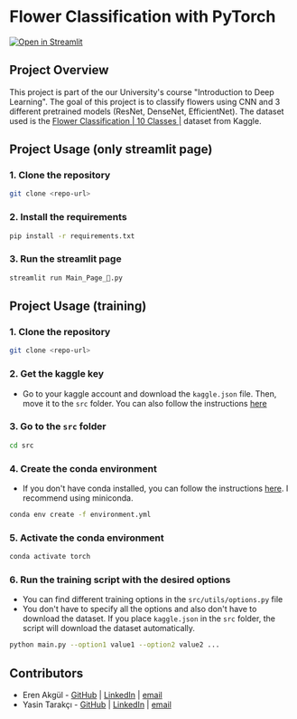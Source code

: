 # Flower Classification with PyTorch

[![Open in Streamlit](https://static.streamlit.io/badges/streamlit_badge_black_white.svg)](https://flowerclassification.streamlit.app/)

## Project Overview

This project is part of the our University's course "Introduction to Deep Learning". The goal of this project is to classify flowers using CNN and 3 different pretrained models (ResNet, DenseNet, EfficientNet). The dataset used is the [Flower Classification | 10 Classes |](https://www.kaggle.com/datasets/utkarshsaxenadn/flower-classification-5-classes-roselilyetc) dataset from Kaggle.

## Project Usage (only streamlit page)

### 1. Clone the repository

```bash
git clone <repo-url>
```

### 2. Install the requirements

```bash
pip install -r requirements.txt
```

### 3. Run the streamlit page

```bash
streamlit run Main_Page_🏡.py
```

## Project Usage (training)

### 1. Clone the repository

```bash
git clone <repo-url>
```

### 2. Get the kaggle key

* Go to your kaggle account and download the `kaggle.json` file. Then, move it to the `src` folder. You can also follow the instructions [here](https://www.kaggle.com/docs/api#authentication)

### 3. Go to the `src` folder

```bash
cd src
```

### 4. Create the conda environment

* If you don't have conda installed, you can follow the instructions [here](https://docs.conda.io/projects/conda/en/latest/user-guide/install/). I recommend using miniconda.

```bash
conda env create -f environment.yml
```

### 5. Activate the conda environment

```bash
conda activate torch
```

### 6. Run the training script with the desired options

* You can find different training options in the `src/utils/options.py` file
* You don't have to specify all the options and also don't have to download the dataset. If you place `kaggle.json` in the `src` folder, the script will download the dataset automatically.

```bash
python main.py --option1 value1 --option2 value2 ...
```


## Contributors

* Eren Akgül - [GitHub](https://github.com/akguleren) | [LinkedIn](https://www.linkedin.com/in/akguleren) | [email](mailto:akguleren53@gmail.com)
* Yasin Tarakçı - [GitHub](https://github.com/ysntrkc) | [LinkedIn](https://www.linkedin.com/in/yasintarakci) | [email](mailto:yasintarakci42@gmailcom)